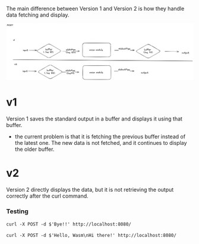 The main difference between Version 1 and Version 2 is how they handle data fetching and display.

![alt text](image.png)
# v1
Version 1 saves the standard output in a buffer and displays it using that buffer. 
-  the current problem is that it is fetching the previous buffer instead of the latest one. The new data is not fetched, and it continues to display the older buffer.

# v2
Version 2 directly displays the data, but it is not retrieving the output correctly after the curl command.

### Testing 
```
curl -X POST -d $'Bye!!' http://localhost:8080/
```
```
curl -X POST -d $'Hello, Wasm\nHi there!' http://localhost:8080/ 
```